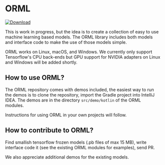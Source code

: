 # ORML

 [ ![Download](https://api.bintray.com/packages/openrndr/openrndr/orml/images/download.svg) ](https://bintray.com/openrndr/openrndr/orml/_latestVersion)

This is work in progress, but the idea is to create a collection of easy to use machine learning based models. The ORML library includes both models and interface code to make the use of those models simple.

ORML works on Linux, macOS, and Windows. We currently only support Tensorflow's CPU back-ends but GPU support for NVIDIA adapters on Linux and Windows will be added shortly.

## How to use ORML?

The ORML repository comes with demos included, the easiest way to run the demos is to clone the repository, import the Gradle project into IntelliJ IDEA. The demos are in the directory `src/demo/kotlin` of the ORML modules.

Instructions for using ORML in your own projects will follow.

## How to contribute to ORML?

Find smallish tensorflow frozen models (.pb files of max 15 MB), write interface code it (see the existing ORML modules for examples), send PR.

We also appreciate additional demos for the existing models.
